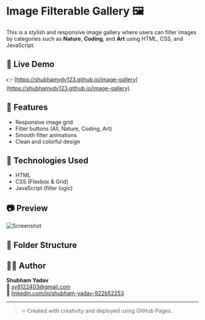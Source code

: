# Image Filterable Gallery 🖼️

This is a stylish and responsive image gallery where users can filter images by categories such as **Nature**, **Coding**, and **Art** using HTML, CSS, and JavaScript.

## 🔗 Live Demo  
👉 [https://shubhamydv123.github.io/image-gallery](https://shubhamydv123.github.io/image-gallery)

## 📌 Features
- Responsive image grid
- Filter buttons (All, Nature, Coding, Art)
- Smooth filter animations
- Clean and colorful design

## 🚀 Technologies Used
- HTML
- CSS (Flexbox & Grid)
- JavaScript (filter logic)

## 📷 Preview  
![Screenshot](images/nature1.jpg)

## 📁 Folder Structure

## 👨‍💻 Author
**Shubham Yadav**  
📧 [sy8122403@gmail.com](mailto:sy8122403@gmail.com)  
🔗 [linkedin.com/in/shubham-yadav-922b52253](https://linkedin.com/in/shubham-yadav-922b52253)

---

> 🔥 Created with creativity and deployed using GitHub Pages.
